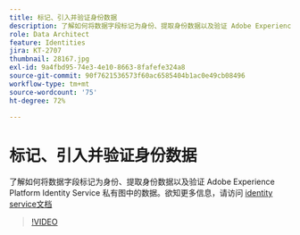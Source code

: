 ```yaml
---
title: 标记、引入并验证身份数据
description: 了解如何将数据字段标记为身份、提取身份数据以及验证 Adobe Experience Platform Identity Service 私有图中的数据。
role: Data Architect
feature: Identities
jira: KT-2707
thumbnail: 28167.jpg
exl-id: 9a4fbd95-74e3-4e10-8663-8fafefe324a8
source-git-commit: 90f7621536573f60ac6585404b1ac0e49cb08496
workflow-type: tm+mt
source-wordcount: '75'
ht-degree: 72%

---
```


# 标记、引入并验证身份数据

了解如何将数据字段标记为身份、提取身份数据以及验证 Adobe Experience Platform Identity Service 私有图中的数据。欲知更多信息，请访问 [identity service文档](https://experienceleague.adobe.com/docs/experience-platform/identity/home.html?lang=zh-Hans)


>[!VIDEO](https://video.tv.adobe.com/v/28167?quality=12&learn=on)
